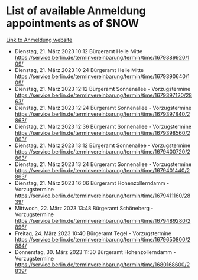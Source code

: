 # List of available Anmeldung appointments as of $NOW
[Link to Anmeldung website](https://service.berlin.de/terminvereinbarung/termin/tag.php?termin=1&anliegen[]=120686&dienstleisterlist=122210,122217,327316,122219,327312,122227,327314,122231,327346,122243,327348,122254,122252,329742,122260,329745,122262,329748,122271,327278,122273,327274,122277,327276,330436,122280,327294,122282,327290,122284,327292,122291,327270,122285,327266,122286,327264,122296,327268,150230,329760,122297,327286,122294,327284,122312,329763,122314,329775,122304,327330,122311,327334,122309,327332,317869,122281,327352,122279,329772,122283,122276,327324,122274,327326,122267,329766,122246,327318,122251,327320,122257,327322,122208,327298,122226,327300&herkunft=http%3A%2F%2Fservice.berlin.de%2Fdienstleistung%2F120686%2F)
- Dienstag, 21. März 2023 10:12 Bürgeramt Helle Mitte https://service.berlin.de/terminvereinbarung/termin/time/1679389920/109/
- Dienstag, 21. März 2023 10:24 Bürgeramt Helle Mitte https://service.berlin.de/terminvereinbarung/termin/time/1679390640/109/
- Dienstag, 21. März 2023 12:12 Bürgeramt Sonnenallee - Vorzugstermine https://service.berlin.de/terminvereinbarung/termin/time/1679397120/2863/
- Dienstag, 21. März 2023 12:24 Bürgeramt Sonnenallee - Vorzugstermine https://service.berlin.de/terminvereinbarung/termin/time/1679397840/2863/
- Dienstag, 21. März 2023 12:36 Bürgeramt Sonnenallee - Vorzugstermine https://service.berlin.de/terminvereinbarung/termin/time/1679398560/2863/
- Dienstag, 21. März 2023 13:12 Bürgeramt Sonnenallee - Vorzugstermine https://service.berlin.de/terminvereinbarung/termin/time/1679400720/2863/
- Dienstag, 21. März 2023 13:24 Bürgeramt Sonnenallee - Vorzugstermine https://service.berlin.de/terminvereinbarung/termin/time/1679401440/2863/
- Dienstag, 21. März 2023 16:06 Bürgeramt Hohenzollerndamm - Vorzugstermine https://service.berlin.de/terminvereinbarung/termin/time/1679411160/2839/
- Mittwoch, 22. März 2023 13:48 Bürgeramt Schöneberg - Vorzugstermine https://service.berlin.de/terminvereinbarung/termin/time/1679489280/2896/
- Freitag, 24. März 2023 10:40 Bürgeramt Tegel - Vorzugstermine https://service.berlin.de/terminvereinbarung/termin/time/1679650800/2884/
- Donnerstag, 30. März 2023 11:30 Bürgeramt Hohenzollerndamm - Vorzugstermine https://service.berlin.de/terminvereinbarung/termin/time/1680168600/2839/

